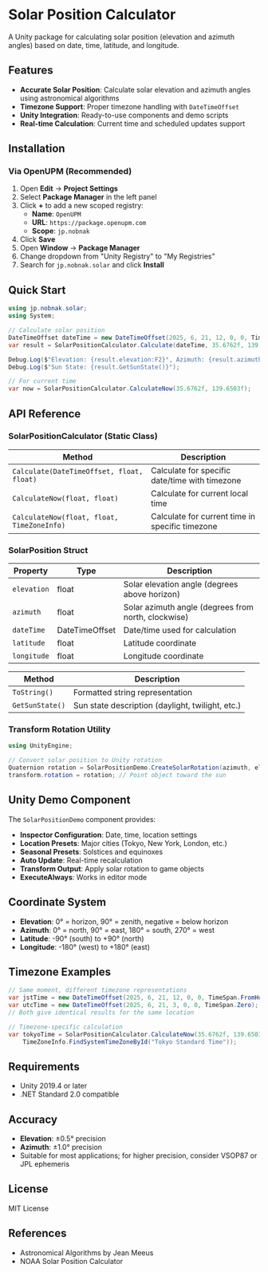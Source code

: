 # Solar Position Calculator

A Unity package for calculating solar position (elevation and azimuth angles) based on date, time, latitude, and longitude.

## Features

- **Accurate Solar Position**: Calculate solar elevation and azimuth angles using astronomical algorithms
- **Timezone Support**: Proper timezone handling with `DateTimeOffset` 
- **Unity Integration**: Ready-to-use components and demo scripts
- **Real-time Calculation**: Current time and scheduled updates support

## Installation

### Via OpenUPM (Recommended)

1. Open **Edit** → **Project Settings**
2. Select **Package Manager** in the left panel
3. Click **+** to add a new scoped registry:
   - **Name**: `OpenUPM`
   - **URL**: `https://package.openupm.com`
   - **Scope**: `jp.nobnak`
4. Click **Save**
5. Open **Window** → **Package Manager**
6. Change dropdown from "Unity Registry" to "My Registries"
7. Search for `jp.nobnak.solar` and click **Install**

## Quick Start

```csharp
using jp.nobnak.solar;
using System;

// Calculate solar position
DateTimeOffset dateTime = new DateTimeOffset(2025, 6, 21, 12, 0, 0, TimeSpan.FromHours(9)); // JST
var result = SolarPositionCalculator.Calculate(dateTime, 35.6762f, 139.6503f); // Tokyo

Debug.Log($"Elevation: {result.elevation:F2}°, Azimuth: {result.azimuth:F2}°");
Debug.Log($"Sun State: {result.GetSunState()}");

// For current time
var now = SolarPositionCalculator.CalculateNow(35.6762f, 139.6503f);
```

## API Reference

### SolarPositionCalculator (Static Class)

| Method | Description |
|--------|-------------|
| `Calculate(DateTimeOffset, float, float)` | Calculate for specific date/time with timezone |
| `CalculateNow(float, float)` | Calculate for current local time |
| `CalculateNow(float, float, TimeZoneInfo)` | Calculate for current time in specific timezone |

### SolarPosition Struct

| Property | Type | Description |
|----------|------|-------------|
| `elevation` | float | Solar elevation angle (degrees above horizon) |
| `azimuth` | float | Solar azimuth angle (degrees from north, clockwise) |
| `dateTime` | DateTimeOffset | Date/time used for calculation |
| `latitude` | float | Latitude coordinate |
| `longitude` | float | Longitude coordinate |

| Method | Description |
|--------|-------------|
| `ToString()` | Formatted string representation |
| `GetSunState()` | Sun state description (daylight, twilight, etc.) |

### Transform Rotation Utility

```csharp
using UnityEngine;

// Convert solar position to Unity rotation
Quaternion rotation = SolarPositionDemo.CreateSolarRotation(azimuth, elevation);
transform.rotation = rotation; // Point object toward the sun
```

## Unity Demo Component

The `SolarPositionDemo` component provides:

- **Inspector Configuration**: Date, time, location settings
- **Location Presets**: Major cities (Tokyo, New York, London, etc.)
- **Seasonal Presets**: Solstices and equinoxes  
- **Auto Update**: Real-time recalculation
- **Transform Output**: Apply solar rotation to game objects
- **ExecuteAlways**: Works in editor mode

## Coordinate System

- **Elevation**: 0° = horizon, 90° = zenith, negative = below horizon
- **Azimuth**: 0° = north, 90° = east, 180° = south, 270° = west
- **Latitude**: -90° (south) to +90° (north)
- **Longitude**: -180° (west) to +180° (east)

## Timezone Examples

```csharp
// Same moment, different timezone representations
var jstTime = new DateTimeOffset(2025, 6, 21, 12, 0, 0, TimeSpan.FromHours(9));  // JST
var utcTime = new DateTimeOffset(2025, 6, 21, 3, 0, 0, TimeSpan.Zero);           // UTC
// Both give identical results for the same location

// Timezone-specific calculation
var tokyoTime = SolarPositionCalculator.CalculateNow(35.6762f, 139.6503f, 
    TimeZoneInfo.FindSystemTimeZoneById("Tokyo Standard Time"));
```

## Requirements

- Unity 2019.4 or later
- .NET Standard 2.0 compatible

## Accuracy

- **Elevation**: ±0.5° precision
- **Azimuth**: ±1.0° precision  
- Suitable for most applications; for higher precision, consider VSOP87 or JPL ephemeris

## License

MIT License

## References

- Astronomical Algorithms by Jean Meeus
- NOAA Solar Position Calculator